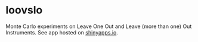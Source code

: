# loovslo

Monte Carlo experiments on Leave One Out and Leave (more than one) Out Instruments. See app hosted on [shinyapps.io](https://mondpanther.shinyapps.io/loovslo/).
